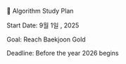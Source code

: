 📘 Algorithm Study Plan

Start Date: 9월 1일 , 2025

Goal: Reach Baekjoon Gold

Deadline: Before the year 2026 begins
